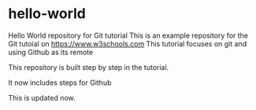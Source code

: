 # hello-world
Hello World repository for Git tutorial
This is an example repository for the Git tutoial on https://www.w3schools.com
This tutorial focuses on git and using Github as its remote

This repository is built step by step in the tutorial.

It now includes steps for Github

This is updated now.